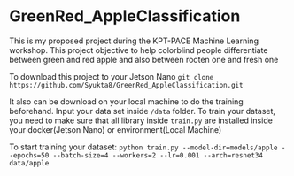 # GreenRed_AppleClassification
This is my proposed project during the KPT-PACE Machine Learning workshop. This project objective to help colorblind people differentiate between green and red apple and also between rooten one and fresh one

To download this project to your Jetson Nano
`git clone https://github.com/Syukta8/GreenRed_AppleClassification.git`

It also can be download on your local machine to do the training beforehand. Input your data set inside `/data` folder.
To train your dataset, you need to make sure that all library inside `train.py` are installed inside your docker(Jetson Nano) or environment(Local Machine)

To start training your dataset:
`python train.py --model-dir=models/apple --epochs=50 --batch-size=4 --workers=2 --lr=0.001 --arch=resnet34 data/apple`
